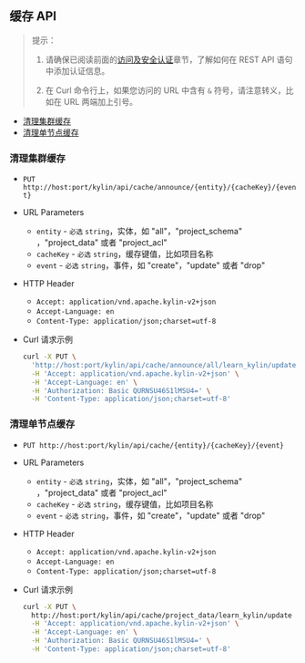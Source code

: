## 缓存 API

> 提示：
>
> 1. 请确保已阅读前面的[访问及安全认证](authentication.cn.md)章节，了解如何在 REST API 语句中添加认证信息。
>
> 2. 在 Curl 命令行上，如果您访问的 URL 中含有 `&` 符号，请注意转义，比如在 URL 两端加上引号。



* [清理集群缓存](#清理集群缓存)
* [清理单节点缓存](#清理单节点缓存)



### 清理集群缓存

- `PUT http://host:port/kylin/api/cache/announce/{entity}/{cacheKey}/{event}`

- URL Parameters
  - `entity` - `必选` `string`，实体，如 "all"，"project_schema" ，"project_data" 或者 "project_acl" 
  - `cacheKey` - `必选` `string`，缓存键值，比如项目名称
  - `event` - `必选` `string`，事件，如 "create"，"update" 或者 "drop"

- HTTP Header
  - `Accept: application/vnd.apache.kylin-v2+json`
  - `Accept-Language: en`
  - `Content-Type: application/json;charset=utf-8`

- Curl 请求示例

  ```sh
  curl -X PUT \
    'http://host:port/kylin/api/cache/announce/all/learn_kylin/update' \
    -H 'Accept: application/vnd.apache.kylin-v2+json' \
    -H 'Accept-Language: en' \
    -H 'Authorization: Basic QURNSU46S1lMSU4=' \
    -H 'Content-Type: application/json;charset=utf-8'
  ```



### 清理单节点缓存

- `PUT http://host:port/kylin/api/cache/{entity}/{cacheKey}/{event}`

- URL Parameters
  - `entity` - `必选` `string`，实体，如 "all"，"project_schema" ，"project_data" 或者 "project_acl" 
  - `cacheKey` - `必选` `string`，缓存键值，比如项目名称
  - `event` - `必选` `string`，事件，如 "create"，"update" 或者 "drop"

- HTTP Header
  - `Accept: application/vnd.apache.kylin-v2+json`
  - `Accept-Language: en`
  - `Content-Type: application/json;charset=utf-8`

- Curl 请求示例

  ```sh
  curl -X PUT \
    http://host:port/kylin/api/cache/project_data/learn_kylin/update \
    -H 'Accept: application/vnd.apache.kylin-v2+json' \
    -H 'Accept-Language: en' \
    -H 'Authorization: Basic QURNSU46S1lMSU4=' \
    -H 'Content-Type: application/json;charset=utf-8'
  ```
